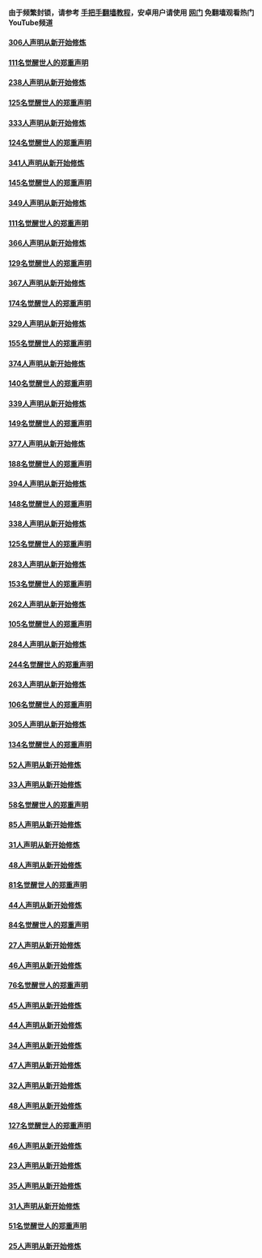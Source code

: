 #### 由于频繁封锁，请参考 [手把手翻墙教程](https://github.com/gfw-breaker/guides/wiki/)，安卓用户请使用 [网门](https://github.com/gfw-breaker/nogfw/blob/master/dl.md?t=07151100) 免翻墙观看热门YouTube频道 

#### [306人声明从新开始修炼](../pages/91/428076.md?t=07151100) 

#### [111名觉醒世人的郑重声明](../pages/91/428075.md?t=07151100) 

#### [238人声明从新开始修炼](../pages/91/427767.md?t=07151100) 

#### [125名觉醒世人的郑重声明](../pages/91/427766.md?t=07151100) 

#### [333人声明从新开始修炼](../pages/91/427525.md?t=07151100) 

#### [124名觉醒世人的郑重声明](../pages/91/427524.md?t=07151100) 

#### [341人声明从新开始修炼](../pages/91/427255.md?t=07151100) 

#### [145名觉醒世人的郑重声明](../pages/91/427254.md?t=07151100) 

#### [349人声明从新开始修炼](../pages/91/426969.md?t=07151100) 

#### [111名觉醒世人的郑重声明](../pages/91/426968.md?t=07151100) 

#### [366人声明从新开始修炼](../pages/91/426737.md?t=07151100) 

#### [129名觉醒世人的郑重声明](../pages/91/426736.md?t=07151100) 

#### [367人声明从新开始修炼](../pages/91/426421.md?t=07151100) 

#### [174名觉醒世人的郑重声明](../pages/91/426420.md?t=07151100) 

#### [329人声明从新开始修炼](../pages/91/426139.md?t=07151100) 

#### [155名觉醒世人的郑重声明](../pages/91/426138.md?t=07151100) 

#### [374人声明从新开始修炼](../pages/91/425811.md?t=07151100) 

#### [140名觉醒世人的郑重声明](../pages/91/425810.md?t=07151100) 

#### [339人声明从新开始修炼](../pages/91/425690.md?t=07151100) 

#### [149名觉醒世人的郑重声明](../pages/91/425689.md?t=07151100) 

#### [377人声明从新开始修炼](../pages/91/424867.md?t=07151100) 

#### [188名觉醒世人的郑重声明](../pages/91/424866.md?t=07151100) 

#### [394人声明从新开始修炼](../pages/91/423914.md?t=07151100) 

#### [148名觉醒世人的郑重声明](../pages/91/423913.md?t=07151100) 

#### [338人声明从新开始修炼](../pages/91/423540.md?t=07151100) 

#### [125名觉醒世人的郑重声明](../pages/91/423539.md?t=07151100) 

#### [283人声明从新开始修炼](../pages/91/423296.md?t=07151100) 

#### [153名觉醒世人的郑重声明](../pages/91/423295.md?t=07151100) 

#### [262人声明从新开始修炼](../pages/91/423004.md?t=07151100) 

#### [105名觉醒世人的郑重声明](../pages/91/423003.md?t=07151100) 

#### [284人声明从新开始修炼](../pages/91/422707.md?t=07151100) 

#### [244名觉醒世人的郑重声明](../pages/91/422706.md?t=07151100) 

#### [263人声明从新开始修炼](../pages/91/422553.md?t=07151100) 

#### [106名觉醒世人的郑重声明](../pages/91/422552.md?t=07151100) 

#### [305人声明从新开始修炼](../pages/91/422153.md?t=07151100) 

#### [134名觉醒世人的郑重声明](../pages/91/422152.md?t=07151100) 

#### [52人声明从新开始修炼](../pages/91/421846.md?t=07151100) 

#### [33人声明从新开始修炼](../pages/91/421804.md?t=07151100) 

#### [58名觉醒世人的郑重声明](../pages/91/421845.md?t=07151100) 

#### [85人声明从新开始修炼](../pages/91/421769.md?t=07151100) 

#### [31人声明从新开始修炼](../pages/91/421763.md?t=07151100) 

#### [48人声明从新开始修炼](../pages/91/421605.md?t=07151100) 

#### [81名觉醒世人的郑重声明](../pages/91/421656.md?t=07151100) 

#### [44人声明从新开始修炼](../pages/91/421544.md?t=07151100) 

#### [84名觉醒世人的郑重声明](../pages/91/421543.md?t=07151100) 

#### [27人声明从新开始修炼](../pages/91/421465.md?t=07151100) 

#### [46人声明从新开始修炼](../pages/91/421454.md?t=07151100) 

#### [76名觉醒世人的郑重声明](../pages/91/421453.md?t=07151100) 

#### [45人声明从新开始修炼](../pages/91/421452.md?t=07151100) 

#### [44人声明从新开始修炼](../pages/91/421422.md?t=07151100) 

#### [34人声明从新开始修炼](../pages/91/421322.md?t=07151100) 

#### [47人声明从新开始修炼](../pages/91/421264.md?t=07151100) 

#### [32人声明从新开始修炼](../pages/91/421225.md?t=07151100) 

#### [48人声明从新开始修炼](../pages/91/421202.md?t=07151100) 

#### [127名觉醒世人的郑重声明](../pages/91/421224.md?t=07151100) 

#### [46人声明从新开始修炼](../pages/91/421203.md?t=07151100) 

#### [23人声明从新开始修炼](../pages/91/421138.md?t=07151100) 

#### [35人声明从新开始修炼](../pages/91/421122.md?t=07151100) 

#### [31人声明从新开始修炼](../pages/91/421081.md?t=07151100) 

#### [51名觉醒世人的郑重声明](../pages/91/421080.md?t=07151100) 

#### [25人声明从新开始修炼](../pages/91/421020.md?t=07151100) 


